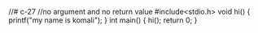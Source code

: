//# c-27
//no argument and no return value 
#include<stdio.h>
void hi()
{
    printf("my name is komali");
}
int main()
{
    hi();
    return 0;
}
